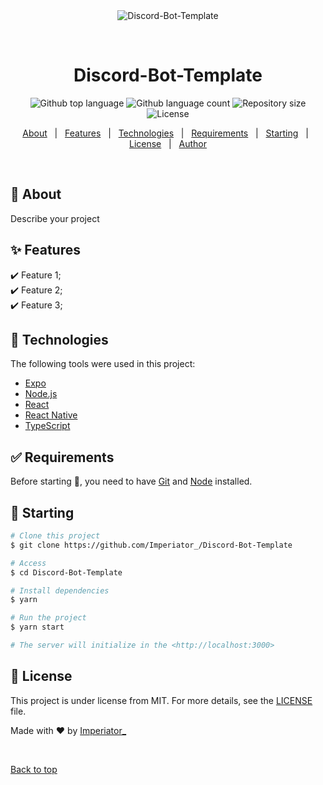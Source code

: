 <div align="center" id="top"> 
  <img src="./.github/app.gif" alt="Discord-Bot-Template" />

  &#xa0;

  <!-- <a href="https://Discord-Bot-Template.netlify.app">Demo</a> -->
</div>

<h1 align="center">Discord-Bot-Template</h1>

<p align="center">
  <img alt="Github top language" src="https://img.shields.io/github/languages/top/Imperiator_/Discord-Bot-Template?color=56BEB8">

  <img alt="Github language count" src="https://img.shields.io/github/languages/count/Imperiator_/Discord-Bot-Template?color=56BEB8">

  <img alt="Repository size" src="https://img.shields.io/github/repo-size/Imperiator_/Discord-Bot-Template?color=56BEB8">

  <img alt="License" src="https://img.shields.io/github/license/Imperiator_/Discord-Bot-Template?color=56BEB8">

  <!-- <img alt="Github issues" src="https://img.shields.io/github/issues/Imperiator_/Discord-Bot-Template?color=56BEB8" /> -->

  <!-- <img alt="Github forks" src="https://img.shields.io/github/forks/Imperiator_/Discord-Bot-Template?color=56BEB8" /> -->

  <!-- <img alt="Github stars" src="https://img.shields.io/github/stars/Imperiator_/Discord-Bot-Template?color=56BEB8" /> -->
</p>

<!-- Status -->

<!-- <h4 align="center"> 
	🚧  Discord-Bot-Template 🚀 Under construction...  🚧
</h4> 

<hr> -->

<p align="center">
  <a href="#dart-about">About</a> &#xa0; | &#xa0; 
  <a href="#sparkles-features">Features</a> &#xa0; | &#xa0;
  <a href="#rocket-technologies">Technologies</a> &#xa0; | &#xa0;
  <a href="#white_check_mark-requirements">Requirements</a> &#xa0; | &#xa0;
  <a href="#checkered_flag-starting">Starting</a> &#xa0; | &#xa0;
  <a href="#memo-license">License</a> &#xa0; | &#xa0;
  <a href="https://github.com/Imperiator_" target="_blank">Author</a>
</p>

<br>

## :dart: About ##

Describe your project

## :sparkles: Features ##

:heavy_check_mark: Feature 1;\
:heavy_check_mark: Feature 2;\
:heavy_check_mark: Feature 3;

## :rocket: Technologies ##

The following tools were used in this project:

- [Expo](https://expo.io/)
- [Node.js](https://nodejs.org/en/)
- [React](https://pt-br.reactjs.org/)
- [React Native](https://reactnative.dev/)
- [TypeScript](https://www.typescriptlang.org/)

## :white_check_mark: Requirements ##

Before starting :checkered_flag:, you need to have [Git](https://git-scm.com) and [Node](https://nodejs.org/en/) installed.

## :checkered_flag: Starting ##

```bash
# Clone this project
$ git clone https://github.com/Imperiator_/Discord-Bot-Template

# Access
$ cd Discord-Bot-Template

# Install dependencies
$ yarn

# Run the project
$ yarn start

# The server will initialize in the <http://localhost:3000>
```

## :memo: License ##

This project is under license from MIT. For more details, see the [LICENSE](LICENSE.md) file.


Made with :heart: by <a href="https://github.com/Imperiator_" target="_blank">Imperiator_</a>

&#xa0;

<a href="#top">Back to top</a>
